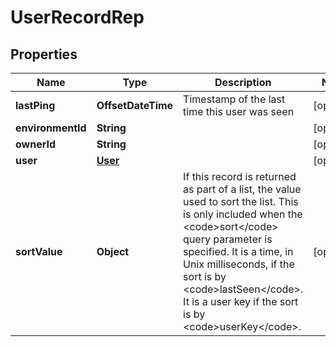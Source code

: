 

# UserRecordRep


## Properties

| Name | Type | Description | Notes |
|------------ | ------------- | ------------- | -------------|
|**lastPing** | **OffsetDateTime** | Timestamp of the last time this user was seen |  [optional] |
|**environmentId** | **String** |  |  [optional] |
|**ownerId** | **String** |  |  [optional] |
|**user** | [**User**](User.md) |  |  [optional] |
|**sortValue** | **Object** | If this record is returned as part of a list, the value used to sort the list. This is only included when the &lt;code&gt;sort&lt;/code&gt; query parameter is specified. It is a time, in Unix milliseconds, if the sort is by &lt;code&gt;lastSeen&lt;/code&gt;. It is a user key if the sort is by &lt;code&gt;userKey&lt;/code&gt;. |  [optional] |



